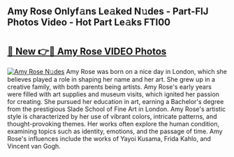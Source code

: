 ## Amy Rose Onlyf𝚊ns Le𝚊ked N𝚞des - Part-FlJ Photos Video - Hot Part Le𝚊ks FTI00

# <h2><a href="http://ab42738.deff.icu/?id=Amy+Rose">🔗 New 👉🔴 Amy Rose VIDEO Photos</a></h2>

[![Amy Rose N𝚞des](https://i.imgur.com/rIISA9y.gif)](http://ab42738.deff.icu/?id=Amy+Rose)
Amy Rose was born on a nice day in London, which she believes played a role in shaping her name and her art. She grew up in a creative family, with both parents being artists. Amy Rose's early years were filled with art supplies and museum visits, which ignited her passion for creating. She pursued her education in art, earning a Bachelor's degree from the prestigious Slade School of Fine Art in London. Amy Rose's artistic style is characterized by her use of vibrant colors, intricate patterns, and thought-provoking themes. Her works often explore the human condition, examining topics such as identity, emotions, and the passage of time. Amy Rose's influences include the works of Yayoi Kusama, Frida Kahlo, and Vincent van Gogh.
